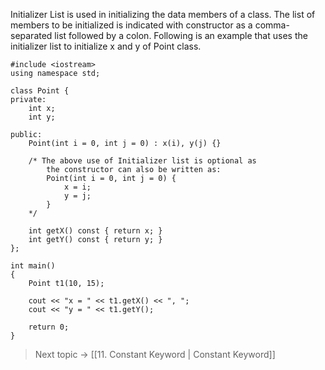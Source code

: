 Initializer List is used in initializing the data members of a class. The list of members to be initialized is indicated with constructor as a comma-separated list followed by a colon. Following is an example that uses the initializer list to initialize x and y of Point class.

```
#include <iostream>
using namespace std;

class Point {
private:
	int x;
	int y;

public:
	Point(int i = 0, int j = 0) : x(i), y(j) {}
	
	/* The above use of Initializer list is optional as 
		the constructor can also be written as:
		Point(int i = 0, int j = 0) {
			x = i;
			y = j;
		}
	*/

	int getX() const { return x; }
	int getY() const { return y; }
};

int main()
{
	Point t1(10, 15);
	
	cout << "x = " << t1.getX() << ", ";
	cout << "y = " << t1.getY();
	
	return 0;
}

```



> Next topic -> [[11. Constant Keyword | Constant Keyword]]